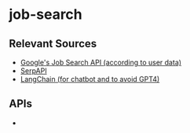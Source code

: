 # job-search

## Relevant Sources
- [Google's Job Search API (according to user data)](https://cloud.google.com/talent-solution/job-search/v3/docs/basics)
- [SerpAPI](https://serpapi.com/)
- [LangChain (for chatbot and to avoid GPT4)](https://python.langchain.com/docs/get_started)

## APIs
- 
